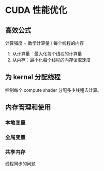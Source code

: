 # CUDA 性能优化

## 高效公式

计算强度 = 数学计算量 / 每个线程的内存



1. 从计算量：最大化每个线程的计算量
2. 从内存：最小化每个线程的内存读取速度



## 为 kernal 分配线程

控制每个 compute shader 分配多少线程去计算。

## 内存管理和使用

### 本地变量

### 全局变量

### 共享内存

线程同步的问题